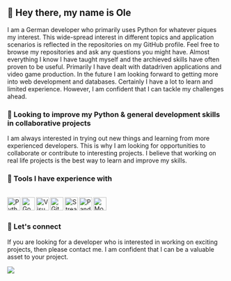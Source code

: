 ## 👋 Hey there, my name is Ole
I am a German developer who primarily uses Python for whatever piques my interest. This wide-spread interest in different topics and application scenarios is reflected in the repositories on my GitHub profile. Feel free to browse my repositories and ask any questions you might have.
Almost everything I know I have taught myself and the archieved skills have often proven to be useful. Primarily I have dealt with datadriven applications
and video game production. In the future I am looking forward to getting more into web development and databases. Certainly I have a lot to learn
and limited experience. However, I am confident that I can tackle my challenges ahead.

### 🐍 Looking to improve my Python & general development skills in collaborative projects
I am always interested in trying out new things and learning from more experienced developers.
This is why I am looking for opportunities to collaborate or contribute to interesting projects. I believe that working on real life projects
is the best way to learn and improve my skills.

### 🔨 Tools I have experience with

<p>
<br />
<img align="left" alt="Python" height="30px" src="https://upload.wikimedia.org/wikipedia/commons/c/c3/Python-logo-notext.svg" />
<img align="left" alt="Godot" height="30px" src="https://upload.wikimedia.org/wikipedia/commons/6/6a/Godot_icon.svg" />
<img align="left" alt="Visual Studio Code" height="30px" src="https://upload.wikimedia.org/wikipedia/commons/9/9a/Visual_Studio_Code_1.35_icon.svg" />
<img align="left" alt="Git" height="30px" src="https://upload.wikimedia.org/wikipedia/commons/e/e0/Git-logo.svg" />
<img align="left" alt="Streamlit" height="30px" src="https://upload.wikimedia.org/wikipedia/commons/7/77/Streamlit-logo-primary-colormark-darktext.png" />
<img align="left" alt="Pandas" height="30px" src="https://upload.wikimedia.org/wikipedia/commons/2/22/Pandas_mark.svg" />
<img align="left" alt="MongoDB" height="30px" src="https://upload.wikimedia.org/wikipedia/commons/9/93/MongoDB_Logo.svg" />
<br /><br /></p>

### 🔗 Let's connect 
If you are looking for a developer who is interested in working on exciting projects,
then please contact me. I am confident that I can be a valuable asset to your project.

<a href="https://github.com/deerzen/deerzen">
  <img align="center" src="https://github-readme-stats.vercel.app/api?username=deerzen&count_private=true&show_icons=true&theme=github_dark&line_height=24&title_color=88c0d0&bg_color=2e3440&icon_color=a3be8c&border_color=d8dee9" />
</a>
